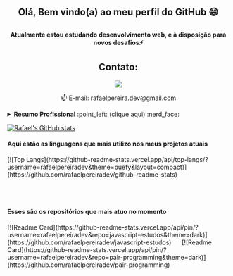 <h2 align="center">Olá, Bem vindo(a) ao meu perfil do GitHub 😄<h2>
<h4 align="center">Atualmente estou estudando desenvolvimento web, e à disposição para novos desafios⚡</h4>

<h2 align="center">Contato:</h2>

<a href="https://www.linkedin.com/in/rafael-pereira-924286a4/">
    <p align ="center">
    <img src="https://img.shields.io/badge/linkedin-%230077B5.svg?&style=for-the-badge&logo=linkedin&logoColor=white" /></p></a>
    
  
  <p align="center"> 📫 E-mail: rafaelpereira.dev@gmail.com</p>

<details closed>
    <summary><b>Resumo Profissional</b> :point_left: (clique aqui) :nerd_face: </summary>
    <br>
    Olá meu nome é Rafael, tenho 28 anos e fiz esse perfil no GitHub para <b>me envolver cada vez mais no mundo da programação!</b>
    Utilizo-o para me habituar com <b>versionamento de código</b>, e estou sempre aprendendo! As vezes quebro a cabeça mas quem nunca não é mesmo?:sweat_smile:
    Para resumir, tentei deixar o mais claro possível <b>o que venho estudado</b>, e estou buscando <b>migrar de área, (Suporte/Infra para DEV )</b> por isso se você ver algum código fora da caixa, você já sabe que estou aprendendo :baby: , caso tenha interesse pode entrar em contato que estou a disposição para aprender e contribuir:muscle:.<br><br>
Segue minha Formação :man_student:
<ul>
    <li>Faculdade Impacta Tecnologia - Redes de Computadores: Formado(Ago/2017 à Dez/2019)</li>
    <li>Faculdades Integradas Campos Salles - Sistemas de Informação : trancado (Jan/2016 à Jul/2017)
    <li>ETEC Caieiras - Informática para Internet: Formado(Jan/2014 à Dez/2015)</li>
</ul>
 Experiência
    <ul>
        <li>Iterative : Analista de Suporte e Infraestrutura - <b>meu emprego atual</b></li>
        Fique a vontade para ver mais experiências, só clicar no botão do Linkedin =) :point_up:
    </ul>
</details>


<!--
**rafaelpereiradev/rafaelpereiradev** is a ✨ _special_ ✨ repository because its `README.md` (this file) appears on your GitHub profile.


- 🔭 I’m currently working on ...
- 🌱 I’m currently learning ...
- 👯 I’m looking to collaborate on ...
-  I’m looking for help with ...

  

-  Pronouns: ...
- ⚡ Fun fact: ...
-->

[![Rafael's GitHub stats](https://github-readme-stats.vercel.app/api?username=rafaelpereiradev&theme=buefy)](https://github.com/rafaelpereiradev/github-readme-stats)

<h4>Aqui estão as linguagens que mais utilizo nos meus projetos atuais</h4>
[![Top Langs](https://github-readme-stats.vercel.app/api/top-langs/?username=rafaelpereiradev&theme=buefy&layout=compact)](https://github.com/rafaelpereiradev/github-readme-stats)
    
<br><br>
 <h4>Esses são os repositórios que mais atuo no momento</h4>
[![Readme Card](https://github-readme-stats.vercel.app/api/pin/?username=rafaelpereiradev&repo=javascript-estudos&theme=dark)](https://github.com/rafaelpereiradev/javascript-estudos)
&nbsp;&nbsp;&nbsp;&nbsp;
[![Readme Card](https://github-readme-stats.vercel.app/api/pin/?username=rafaelpereiradev&repo=pair-programming&theme=dark)](https://github.com/rafaelpereiradev/pair-programming)



